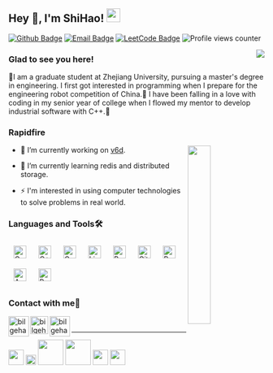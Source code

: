 ## Hey 👋, I'm ShiHao!  <img src="https://user-images.githubusercontent.com/5679180/79618120-0daffb80-80be-11ea-819e-d2b0fa904d07.gif" width="27px"> 

[![Github Badge](https://img.shields.io/badge/-Github-232323?style=flat-square&logo=Github&logoColor=white&link=https://github.com/shihao-thx)](https://github.com/shihao-thx)
[![Email Badge](https://img.shields.io/badge/-Email-c14438?style=flat-square&logo=Gmail&logoColor=white&link=mailto:shihao@zju.edu.cn)](mailto:shihao@zju.edu.cn)
[![LeetCode Badge](https://img.shields.io/badge/-LeetCode-yellow?style=flat-square&logo=Leetcode&logoColor=white&link=https://leetcode.cn/u/i3lissful-6alileogoh/)](https://leetcode.cn/u/i3lissful-6alileogoh/)
![Profile views counter](https://komarev.com/ghpvc/?username=shihao&&style=flat-square)  


<img align="right" src="https://github-readme-stats.vercel.app/api?username=shihao-thx&show_icons=true&hide_border=true&theme=flag-india">

### Glad to see you here!  
🏫I am a graduate student at Zhejiang University, pursuing a master's degree in engineering. 
I first got interested in programming when I prepare for the engineering robot competition of China.👀
I have been falling in a love with coding in my senior year of college when I flowed my mentor
to develop industrial software with C++.💯  

### Rapidfire  

<img align="right" src="https://github-readme-stats.vercel.app/api/top-langs/?username=shihao-thx&hide_border=false&layout=compact&theme=buefy" style="width: 30%" >

- 🔭 I’m currently working on [v6d](https://github.com/v6d-io/v6d).  
  

- 🌱 I’m currently learning redis and distributed storage.  
  

- ⚡ I'm interested in using computer technologies to solve problems in real world.  

### Languages and Tools🛠
<div align="left">  
<a href="https://www.cprogramming.com/" target="_blank"><img style="margin: 10px" src="https://profilinator.rishav.dev/skills-assets/c-original.svg" alt="C" height="25" /></a>  
<a href="https://www.cplusplus.com/" target="_blank"><img style="margin: 10px" src="https://profilinator.rishav.dev/skills-assets/cplusplus-original.svg" alt="C++" height="25" /></a>  
<a href="https://go.dev/" target="_blank"><img style="margin: 10px" src="https://profilinator.rishav.dev/skills-assets/go-original.svg" alt="Go" height="25" /></a> 
<a href="https://www.linux.org/" target="_blank"><img style="margin: 10px" src="https://profilinator.rishav.dev/skills-assets/linux-original.svg" alt="Linux" height="25" /></a> 
<a href="https://www.gnu.org/software/bash/" target="_blank"><img style="margin: 10px" src="https://profilinator.rishav.dev/skills-assets/gnu_bash-icon.svg" alt="Bash" height="25" /></a>
<a href="https://github.com/" target="_blank"><img style="margin: 10px" src="https://profilinator.rishav.dev/skills-assets/git-scm-icon.svg" alt="Git" height="25" /></a>
<a href="https://redis.io/" target="_blank"><img style="margin: 10px" src="https://profilinator.rishav.dev/skills-assets/redis-original-wordmark.svg" alt="Redis" height="25" /></a> 
<a href="https://www.arduino.cc/" target="_blank"><img style="margin: 10px" src="https://profilinator.rishav.dev/skills-assets/arduino.png" alt="Arduino" height="25" /></a>  
<a href="https://www.raspberrypi.org/" target="_blank"><img style="margin: 10px" src="https://profilinator.rishav.dev/skills-assets/raspberrypi.png" alt="Raspberry Pi" height="25" /></a>  
</div>  

### Contact with me:email:
<img align="left" alt="bilgehangecici.site" width="40px" src="https://i.pinimg.com/originals/1d/46/dd/1d46dda5b99cf1a91a1e2377fb948b36.gif" />
<img align="left" alt="bilgehangecici | LinkedIn" width="35px" src="https://i.pinimg.com/originals/de/b4/6f/deb46f02a59e3b3a2aa58fac16290d63.gif" />
<img align="left" alt="bilgehangecici | Instagram" width="40px" src="https://thumbs.gfycat.com/OrnateOrneryFoal-max-1mb.gif" />

<br />

----
  
<img src="https://media.giphy.com/media/ObNTw8Uzwy6KQ/giphy.gif" width="30px"> <img src="https://github.com/TheDudeThatCode/TheDudeThatCode/blob/master/Assets/Medal.gif" width="20px">
 <img src="https://media.giphy.com/media/VgCDAzcKvsR6OM0uWg/giphy.gif" width="50" />
 <img src="https://media.giphy.com/media/7j2hfyeVcDtf2/giphy.gif" width="50" /> <img src="https://media.giphy.com/media/lleGybkEAdmbVE8cKt/giphy.gif" width="30px">
<img src="https://media.giphy.com/media/1Bek3O06EXr6YaBcLy/giphy.gif" width="30px">




<!---
shihao-thx/shihao-thx is a ✨ special ✨ repository because its `README.md` (this file) appears on your GitHub profile.
You can click the Preview link to take a look at your changes.
--->
